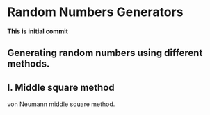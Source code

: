 # Random Numbers Generators

**This is initial commit**

Generating random numbers using different methods.
---

## I. Middle square method
von Neumann middle square method.
